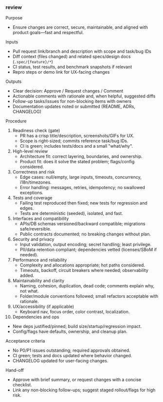 ### review

Purpose

- Ensure changes are correct, secure, maintainable, and aligned with product goals—fast and respectful.

Inputs

- Pull request link/branch and description with scope and task/bug IDs
- Diff context (files changed) and related specs/design docs (`.spec/{feature}/*`)
- CI status, test results, and benchmark snapshots if relevant
- Repro steps or demo link for UX-facing changes

Outputs

- Clear decision: Approve / Request changes / Comment
- Actionable comments with rationale and, when helpful, suggested diffs
- Follow-up tasks/issues for non-blocking items with owners
- Documentation updates noted or submitted (README, ADRs, CHANGELOG)

Procedure

1. Readiness check (gate)
   - PR has a crisp title/description, screenshots/GIFs for UX.
   - Scope is right-sized; commits reference task/bug IDs.
   - CI is green; includes tests/docs and a small "what/why".
2. High-level review
   - Architecture fit: correct layering, boundaries, and ownership.
   - Product fit: does it solve the stated problem; flags/config considered.
3. Correctness and risk
   - Edge cases: null/empty, large inputs, timeouts, concurrency, i18n/timezones.
   - Error handling: messages, retries, idempotency; no swallowed exceptions.
4. Tests and coverage
   - Failing test reproduced then fixed; new tests for regression and edges.
   - Tests are deterministic (seeded), isolated, and fast.
5. Interfaces and compatibility
   - APIs/DB schemas versioned/backward compatible; migrations safe/reversible.
   - Public contracts documented; no breaking changes without plan.
6. Security and privacy
   - Input validation, output encoding; secret handling; least privilege.
   - PII/data retention compliant; dependencies vetted (licenses/SBoM if needed).
7. Performance and reliability
   - Complexity and allocations appropriate; hot paths considered.
   - Timeouts, backoff, circuit breakers where needed; observability added.
8. Maintainability and clarity
   - Naming, cohesion, duplication, dead code; comments explain why, not what.
   - Folder/module conventions followed; small refactors acceptable with rationale.
9. UX/accessibility (if applicable)
   - Keyboard nav, focus order, color contrast, localization.
10. Dependencies and ops

- New deps justified/pinned; build size/startup/regression impact.
- Config/flags have defaults, ownership, and cleanup plan.

Acceptance criteria

- No P0/P1 issues outstanding; required approvals obtained.
- CI green; tests and docs updated where behavior changed.
- CHANGELOG updated for user-facing changes.

Hand-off

- Approve with brief summary, or request changes with a concise checklist.
- Link any non-blocking follow-ups; suggest staged rollout/flags for high risk.
